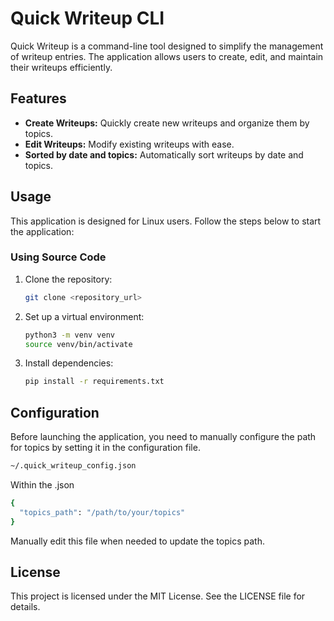 # Quick Writeup CLI

Quick Writeup is a command-line tool designed to simplify the management of writeup entries. The application allows users to create, edit, and maintain their writeups efficiently.

## Features
- **Create Writeups:** Quickly create new writeups and organize them by topics.
- **Edit Writeups:** Modify existing writeups with ease.
- **Sorted by date and topics:** Automatically sort writeups by date and topics.

## Usage
This application is designed for Linux users. Follow the steps below to start the application:

### Using Source Code
1. Clone the repository:
   ```bash
   git clone <repository_url>
   ```
2. Set up a virtual environment:
   ```bash
   python3 -m venv venv
   source venv/bin/activate
   ```
3. Install dependencies:
   ```bash
   pip install -r requirements.txt
   ```

## Configuration
Before launching the application, you need to manually configure the path for topics by setting it in the configuration file.
```bash
~/.quick_writeup_config.json
```

Within the .json
```bash
{
  "topics_path": "/path/to/your/topics"
}
```

Manually edit this file when needed to update the topics path.

## License
This project is licensed under the MIT License. See the LICENSE file for details.
